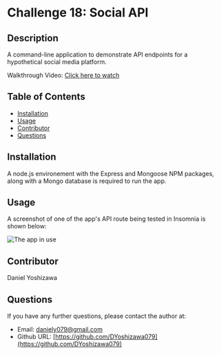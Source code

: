 # Challenge 18: Social API

## Description

A command-line application to demonstrate API endpoints for a hypothetical social media platform.

Walkthrough Video: [Click here to watch](https://drive.google.com/file/d/1CT_nYdfCHWxzlBWaqDew2ct7NnHQNKca/view?usp=sharing)

## Table of Contents

- [Installation](#installation)
- [Usage](#usage)
- [Contributor](#Contributor)
- [Questions](#questions)

## Installation

A node.js environement with the Express and Mongoose NPM packages, along with a Mongo database is required to run the app.

## Usage

A screenshot of one of the app's API route being tested in Insomnia is shown below:

![The app in use](https://drive.google.com/file/d/1qglA8cSdz6iFOC8eDBm7KvnhOhGqjN3X/view?usp=sharing)

## Contributor

Daniel Yoshizawa

## Questions

If you have any further questions, please contact the author at:

- Email: [daniely079@gmail.com](mailto:daniely079@gmail.com)
- Github URL: [https://github.com/DYoshizawa079](https://github.com/DYoshizawa079)
